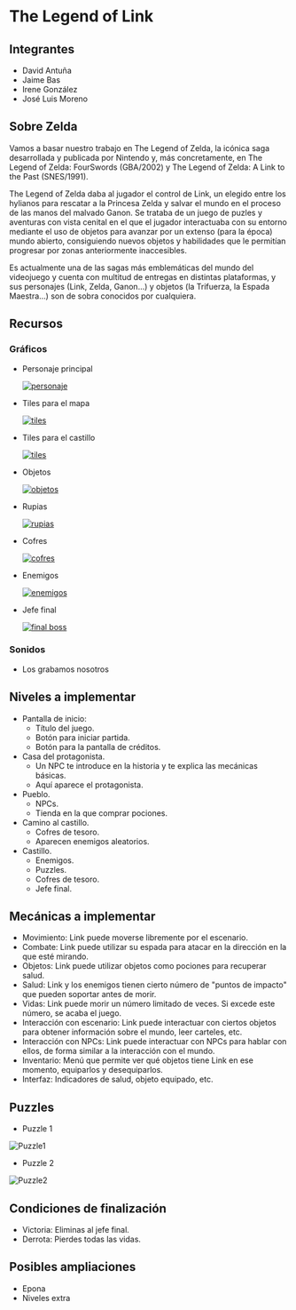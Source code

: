 # The Legend of Link
## Integrantes
- David Antuña
- Jaime Bas
- Irene González
- José Luis Moreno

## Sobre Zelda

Vamos a basar nuestro trabajo en The Legend of Zelda, la icónica saga desarrollada y publicada por Nintendo y, más concretamente,
en The Legend of Zelda: FourSwords (GBA/2002) y The Legend of Zelda: A Link to the Past (SNES/1991).

The Legend of Zelda daba al jugador el control de Link, un elegido entre los hylianos para rescatar a la Princesa Zelda y salvar
el mundo en el proceso de las manos del malvado Ganon. Se trataba de un juego de puzles y aventuras con vista cenital en el que
el jugador interactuaba con su entorno mediante el uso de objetos para avanzar por un extenso (para la época) mundo abierto,
consiguiendo nuevos objetos y habilidades que le permitían progresar por zonas anteriormente inaccesibles.

Es actualmente una de las sagas más emblemáticas del mundo del videojuego y cuenta con multitud de entregas en distintas plataformas,
y sus personajes (Link, Zelda, Ganon...) y objetos (la Trifuerza, la Espada Maestra...) son de sobra conocidos por cualquiera.

## Recursos

### Gráficos

* Personaje principal

  [![personaje](/imagenes/PurpleLink.png)](http://spritedatabase.net/file/12012/Purple_Link)

* Tiles para el mapa

  [![tiles](/imagenes/tiles.png)](https://opengameart.org/content/16xx16-tileset-pokemonzelda-styled)

* Tiles para el castillo

  [![tiles](/imagenes/Castle_tiles.png)](https://opengameart.org/content/castle-tiles-for-rpgs)

* Objetos

  [![objetos](/imagenes/items.png)](https://www.spriters-resource.com/custom_edited/thelegendofzeldacustoms/sheet/66258/)

* Rupias

  [![rupias](/imagenes/rupias.png)](http://spritedatabase.net/file/12015/Force_Gems)

* Cofres

  [![cofres](/imagenes/treasurechest.png)](http://spritedatabase.net/file/6052/Treasure_Chest_)

* Enemigos

  [![enemigos](/imagenes/enemies.png)](http://spritedatabase.net/file/10843/Enemies)

* Jefe final

  [![final boss](/imagenes/ShadowLink.png)](http://spritedatabase.net/file/12014/Shadow_Link)

### Sonidos

* Los grabamos nosotros

## Niveles a implementar

* Pantalla de inicio:
  * Título del juego.
  * Botón para iniciar partida.
  * Botón para la pantalla de créditos.
* Casa del protagonista.
  * Un NPC te introduce en la historia y te explica las mecánicas básicas.
  * Aquí aparece el protagonista.
* Pueblo.
  * NPCs.
  * Tienda en la que comprar pociones.
* Camino al castillo.
  * Cofres de tesoro.
  * Aparecen enemigos aleatorios.
* Castillo.
  * Enemigos.
  * Puzzles.
  * Cofres de tesoro.
  * Jefe final.

## Mecánicas a implementar

* Movimiento: Link puede moverse libremente por el escenario.
* Combate: Link puede utilizar su espada para atacar en la dirección en la que esté mirando.
* Objetos: Link puede utilizar objetos como pociones para recuperar salud.
* Salud: Link y los enemigos tienen cierto número de "puntos de impacto" que pueden soportar antes de morir.
* Vidas: Link puede morir un número limitado de veces. Si excede este número, se acaba el juego.
* Interacción con escenario: Link puede interactuar con ciertos objetos para obtener información sobre el mundo, leer carteles, etc.
* Interacción con NPCs: Link puede interactuar con NPCs para hablar con ellos, de forma similar a la interacción con el mundo.
* Inventario: Menú que permite ver qué objetos tiene Link en ese momento, equiparlos y desequiparlos.
* Interfaz: Indicadores de salud, objeto equipado, etc.

## Puzzles

* Puzzle 1

![Puzzle1](/imagenes/puzzle1.jpg)

* Puzzle 2

![Puzzle2](/imagenes/puzzle2.jpg)

## Condiciones de finalización

* Victoria: Eliminas al jefe final.
* Derrota: Pierdes todas las vidas.

## Posibles ampliaciones

* Epona
* Niveles extra
